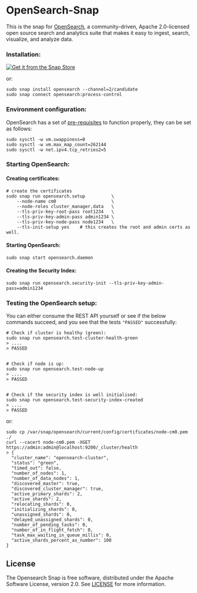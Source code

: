# OpenSearch-Snap

[//]: # (<h1 align="center">)
[//]: # (  <a href="https://opensearch.org/">)
[//]: # (    <img src="https://opensearch.org/assets/brand/PNG/Logo/opensearch_logo_default.png" alt="OpenSearch" />)
[//]: # (  </a>)
[//]: # (  <br />)
[//]: # (</h1>)

This is the snap for [OpenSearch](https://opensearch.org), a community-driven, Apache 2.0-licensed open source search and
analytics suite that makes it easy to ingest, search, visualize, and analyze data.


### Installation:
[![Get it from the Snap Store](https://snapcraft.io/static/images/badges/en/snap-store-black.svg)](https://snapcraft.io/opensearch)

or:
```
sudo snap install opensearch --channel=2/candidate
sudo snap connect opensearch:process-control
```

### Environment configuration:
OpenSearch has a set of [pre-requisites](https://opensearch.org/docs/latest/opensearch/install/important-settings/) to function properly, they can be set as follows:
```
sudo sysctl -w vm.swappiness=0
sudo sysctl -w vm.max_map_count=262144
sudo sysctl -w net.ipv4.tcp_retries2=5
```

### Starting OpenSearch:
#### Creating certificates:
```
# create the certificates
sudo snap run opensearch.setup          \
    --node-name cm0                     \
    --node-roles cluster_manager,data   \
    --tls-priv-key-root-pass root1234   \
    --tls-priv-key-admin-pass admin1234 \
    --tls-priv-key-node-pass node1234   \
    --tls-init-setup yes    # this creates the root and admin certs as well.
```

#### Starting OpenSearch:
```
sudo snap start opensearch.daemon
```

#### Creating the Security Index:
```
sudo snap run opensearch.security-init --tls-priv-key-admin-pass=admin1234
```

### Testing the OpenSearch setup:
You can either consume the REST API yourself or see if the below commands succeed, and you see that the tests `"PASSED"` successfully: 
```
# Check if cluster is healthy (green):
sudo snap run opensearch.test-cluster-health-green
> ....
> PASSED


# Check if node is up:
sudo snap run opensearch.test-node-up
> ....
> PASSED


# Check if the security index is well initialised:
sudo snap run opensearch.test-security-index-created
> ....
> PASSED
```

or:
```
sudo cp /var/snap/opensearch/current/config/certificates/node-cm0.pem ./
curl --cacert node-cm0.pem -XGET https://admin:admin@localhost:9200/_cluster/health
> {
  "cluster_name": "opensearch-cluster",
  "status": "green",
  "timed_out": false,
  "number_of_nodes": 1,
  "number_of_data_nodes": 1,
  "discovered_master": true,
  "discovered_cluster_manager": true,
  "active_primary_shards": 2,
  "active_shards": 2,
  "relocating_shards": 0,
  "initializing_shards": 0,
  "unassigned_shards": 0,
  "delayed_unassigned_shards": 0,
  "number_of_pending_tasks": 0,
  "number_of_in_flight_fetch": 0,
  "task_max_waiting_in_queue_millis": 0,
  "active_shards_percent_as_number": 100
}
```

## License
The Opensearch Snap is free software, distributed under the Apache
Software License, version 2.0. See
[LICENSE](https://github.com/canonical/opensearch-snap/blob/main/licenses/LICENSE-snap)
for more information.
